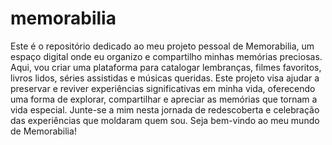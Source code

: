 # memorabilia
Este é o repositório dedicado ao meu projeto pessoal de Memorabilia, um espaço digital onde eu organizo e compartilho minhas memórias preciosas. Aqui, vou criar uma plataforma para catalogar lembranças, filmes favoritos, livros lidos, séries assistidas e músicas queridas. Este projeto visa ajudar a preservar e reviver experiências significativas em minha vida, oferecendo uma forma de explorar, compartilhar e apreciar as memórias que tornam a vida especial. Junte-se a mim nesta jornada de redescoberta e celebração das experiências que moldaram quem sou. Seja bem-vindo ao meu mundo de Memorabilia!
